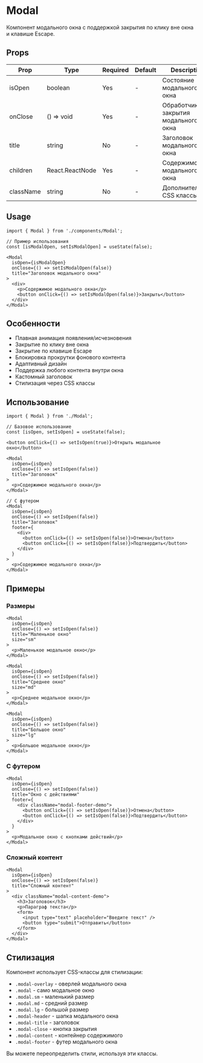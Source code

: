 # Modal

Компонент модального окна с поддержкой закрытия по клику вне окна и клавише Escape.

## Props

| Prop | Type | Required | Default | Description |
|------|------|----------|---------|-------------|
| isOpen | boolean | Yes | - | Состояние модального окна |
| onClose | () => void | Yes | - | Обработчик закрытия модального окна |
| title | string | No | - | Заголовок модального окна |
| children | React.ReactNode | Yes | - | Содержимое модального окна |
| className | string | No | - | Дополнительные CSS классы |

## Usage

```tsx
import { Modal } from './components/Modal';

// Пример использования
const [isModalOpen, setIsModalOpen] = useState(false);

<Modal
  isOpen={isModalOpen}
  onClose={() => setIsModalOpen(false)}
  title="Заголовок модального окна"
>
  <div>
    <p>Содержимое модального окна</p>
    <button onClick={() => setIsModalOpen(false)}>Закрыть</button>
  </div>
</Modal>
```

## Особенности

- Плавная анимация появления/исчезновения
- Закрытие по клику вне окна
- Закрытие по клавише Escape
- Блокировка прокрутки фонового контента
- Адаптивный дизайн
- Поддержка любого контента внутри окна
- Кастомный заголовок
- Стилизация через CSS классы

## Использование

```tsx
import { Modal } from './Modal';

// Базовое использование
const [isOpen, setIsOpen] = useState(false);

<button onClick={() => setIsOpen(true)}>Открыть модальное окно</button>

<Modal
  isOpen={isOpen}
  onClose={() => setIsOpen(false)}
  title="Заголовок"
>
  <p>Содержимое модального окна</p>
</Modal>

// С футером
<Modal
  isOpen={isOpen}
  onClose={() => setIsOpen(false)}
  title="Заголовок"
  footer={
    <div>
      <button onClick={() => setIsOpen(false)}>Отмена</button>
      <button onClick={() => setIsOpen(false)}>Подтвердить</button>
    </div>
  }
>
  <p>Содержимое модального окна</p>
</Modal>
```

## Примеры

### Размеры
```tsx
<Modal
  isOpen={isOpen}
  onClose={() => setIsOpen(false)}
  title="Маленькое окно"
  size="sm"
>
  <p>Маленькое модальное окно</p>
</Modal>

<Modal
  isOpen={isOpen}
  onClose={() => setIsOpen(false)}
  title="Среднее окно"
  size="md"
>
  <p>Среднее модальное окно</p>
</Modal>

<Modal
  isOpen={isOpen}
  onClose={() => setIsOpen(false)}
  title="Большое окно"
  size="lg"
>
  <p>Большое модальное окно</p>
</Modal>
```

### С футером
```tsx
<Modal
  isOpen={isOpen}
  onClose={() => setIsOpen(false)}
  title="Окно с действиями"
  footer={
    <div className="modal-footer-demo">
      <button onClick={() => setIsOpen(false)}>Отмена</button>
      <button onClick={() => setIsOpen(false)}>Подтвердить</button>
    </div>
  }
>
  <p>Модальное окно с кнопками действий</p>
</Modal>
```

### Сложный контент
```tsx
<Modal
  isOpen={isOpen}
  onClose={() => setIsOpen(false)}
  title="Сложный контент"
>
  <div className="modal-content-demo">
    <h3>Заголовок</h3>
    <p>Параграф текста</p>
    <form>
      <input type="text" placeholder="Введите текст" />
      <button type="submit">Отправить</button>
    </form>
  </div>
</Modal>
```

## Стилизация

Компонент использует CSS-классы для стилизации:

- `.modal-overlay` - оверлей модального окна
- `.modal` - само модальное окно
- `.modal.sm` - маленький размер
- `.modal.md` - средний размер
- `.modal.lg` - большой размер
- `.modal-header` - шапка модального окна
- `.modal-title` - заголовок
- `.modal-close` - кнопка закрытия
- `.modal-content` - контейнер содержимого
- `.modal-footer` - футер модального окна

Вы можете переопределить стили, используя эти классы. 